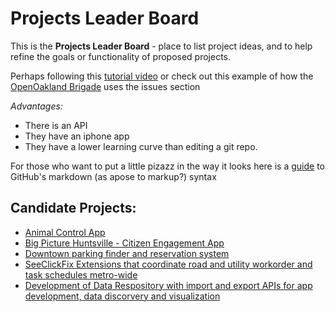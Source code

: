 # Projects Leader Board

This is the **Projects Leader Board** - place to list project ideas, and to help refine the goals or functionality of proposed projects.

Perhaps following this [tutorial video](https://www.youtube.com/watch?v=KlrJVSJRUN4)
or check out this example of how the [OpenOakland Brigade](https://github.com/openoakland/ideas) uses the issues section

*_Advantages:_*
* There is an API
* They have an iphone app
* They have a lower learning curve than editing a git repo.

For those who want to put a little pizazz in the way it looks here is a [guide](https://guides.github.com/features/mastering-markdown/) to GitHub's markdown (as apose to markup?) syntax

## Candidate Projects: 
* [Animal Control App](https://github.com/Code4Huntsville/projects_leader_board/issues/2)
* [Big Picture Huntsville - Citizen Engagement App](https://github.com/Code4Huntsville/projects_leader_board/issues/3)
* [Downtown parking finder and reservation system](https://github.com/Code4Huntsville/projects_leader_board/issues/4)
* [SeeClickFix Extensions that coordinate road and utility workorder and task schedules metro-wide](https://github.com/Code4Huntsville/projects_leader_board/issues/4)
* [Development of Data Respository with import and export APIs for app development, data discorvery and visualization](https://github.com/Code4Huntsville/projects_leader_board/issues/4)

